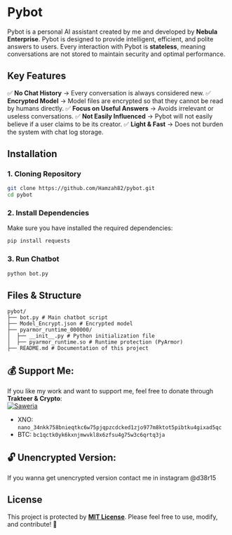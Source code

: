 # Pybot

Pybot is a personal AI assistant created by me and developed by **Nebula Enterprise**. Pybot is designed to provide intelligent, efficient, and polite answers to users. Every interaction with Pybot is **stateless**, meaning conversations are not stored to maintain security and optimal performance.

## Key Features
✅ **No Chat History** → Every conversation is always considered new. 
✅ **Encrypted Model** → Model files are encrypted so that they cannot be read by humans directly. 
✅ **Focus on Useful Answers** → Avoids irrelevant or useless conversations. 
✅ **Not Easily Influenced** → Pybot will not easily believe if a user claims to be its creator. 
✅ **Light & Fast** → Does not burden the system with chat log storage.

## Installation

### 1. **Cloning Repository**
```bash
git clone https://github.com/Hamzah82/pybot.git
cd pybot
```

### 2. **Install Dependencies**
Make sure you have installed the required dependencies:
```bash
pip install requests
```

### 3. **Run Chatbot**
```bash
python bot.py
```

## Files & Structure
```
pybot/
├── bot.py # Main chatbot script
├── Model_Encrypt.json # Encrypted model
├── pyarmor_runtime_000000/
│  ├── __init__.py # Python initialization file
│  ├── pyarmor_runtime.so # Runtime protection (PyArmor)
├── README.md # Documentation of this project
```

## 💰 Support Me:
If you like my work and want to support me, feel free to donate through **Trakteer & Crypto**:  
[![Saweria](https://img.shields.io/badge/Donate-Trakteer-red?style=for-the-badge&logo=ko-fi&logoColor=white)](https://trakteer.id/woka/tip)
* XNO: `nano_34nkk758bnieqtkc6w75pjqpzcdcked1zjo977m8ktot5pibtku4gixad5qc`
* BTC: `bc1qctk0yk6kxnjmwvkl8x6zfsu4g75w3c6qrtq3ja`

## 🔓 Unencrypted Version:
If you wanna get unencrypted version contact me in instagram @d38r15

## License
This project is protected by **[MIT License](LICENSE)**. Please feel free to use, modify, and contribute! 🚀
